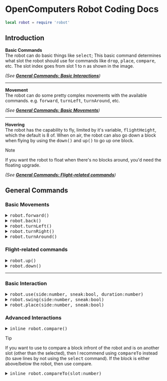# OpenComputers Robot Coding Docs
```lua
local robot = require 'robot'
```

## Introduction

**Basic Commands**<br>
The robot can do basic things like <kbd>select</kbd>; This basic command determines what slot the robot should use for commands like <kbd>drop</kbd>, <kbd>place</kbd>, <kbd>compare</kbd>, etc. The slot index goes from slot 1 to n as shown in the image. <br>

*(See [**General Commands: Basic Interactions**](https://github.com/AlsoGhostglowDev/Ghost-s-Trash-Bin/blob/main/docs/oc_robot.md#basic-interaction))*

---

**Movement**<br>
The robot can do some pretty complex movements with the available commands. e.g. <kbd>forward</kbd>, <kbd>turnLeft</kbd>, <kbd>turnAround</kbd>, etc.

*(See [**General Commands: Basic Movements**](https://github.com/AlsoGhostglowDev/Ghost-s-Trash-Bin/blob/main/docs/oc_robot.md#basic-movements))*

---

**Hovering**<br>
The robot has the capability to fly, limited by it's variable, <kbd>flightHeight</kbd>, which the default is 8 of. When on air, the robot can also go down a block when flying by using the <kbd>down()</kbd> and <kbd>up()</kbd> to go up one block. 

> [!NOTE]
> If you want the robot to float when there's no blocks around, you'd need the floating upgrade.

*(See [**General Commands: Flight-related commands**](https://github.com/AlsoGhostglowDev/Ghost-s-Trash-Bin/blob/main/docs/oc_robot.md#flight-related-commands))*

## General Commands
### Basic Movements
<details>
    <summary><kbd>robot.forward()</kbd></summary>
    This function simply moves the robot one block forward (if possible).
</details>

<details>
    <summary><kbd>robot.back()</kbd></summary>
    The inverse function of <kbd>robot.forward()</kbd>, the function instead moves the robot one block backwards (if possible).
</details>

<details>
    <summary><kbd>robot.turnLeft()</kbd></summary>
    This function simply makes the robot turn 90° to the left.
</details>

<details>
    <summary><kbd>robot.turnRight()</kbd></summary>
    This function simply makes the robot turn 90° to the right.
</details>

<details>
    <summary><kbd>robot.turnAround()</kbd></summary>
    This function simply makes the robot turn 180° to the right, essentially just making it run <kbd>robot.turnRight()</kbd> two times.
</details>

### Flight-related commands
<details>
    <summary><kbd>robot.up()</kbd></summary>
    This function simply moves the robot one block up (if possible).
</details>

<details>
    <summary><kbd>robot.down()</code></kbd></summary>
    The inverse function of <kbd>robot.up</kbd>, the function instead moves the robot one block down (if possible).
</details>

---

### Basic Interaction
<details>
    <summary><kbd>robot.use(side:number, sneak:bool, duration:number)</kbd></summary>
    This function will make the robot use the item equipped, which is simply doing what <kbd>RCLick</kbd> does. <br>
    <br>
    <strong>Parameters</strong>
    <li><code>side</code>: If a value is passed, then the robot will try to only <kbd>RClick</kbd> the surface as specified; otherwise, the robot will try all possible sides. (Refer to <a href="https://ocdoc.cil.li/api:sides">Sides API</a>) </li> <i>(optional)</i> 
    <li><code>sneak</code>: If the value given is <kbd>true</kbd> then the robot will do <kbd>SHIFT + RClick</kbd>  else, it will do a normal <kbd>RClick</kbd>  </li> <i>(optional, false by default)</i> 
    <li><code>duration</code>: This parameter determines how long should the robot "hold" the <kbd>RClick</kbd> button. </li> <i>(optional, 0 by default)</i> 
    <br><br>
    <p style="color:red;">* <i> <span style="color:white;"> This command has an up/down function. (e.g. <kbd>useUp</kbd>, <kbd>useDown</kbd>) </span> </i> </p>
</details>

<details>
    <summary><kbd>robot.swing(side:number, sneak:bool)</kbd></summary>
    This function will make the robot mine/interact the item equipped, which is simply doing what <kbd>LCLick</kbd> does. <br>
    <br>
    <strong>Parameters</strong>
    <li><code>side</code>: If a value is passed, then the robot will try to only <kbd>LClick</kbd> the surface as specified; otherwise, the robot will try all possible sides. (Refer to <a href="https://ocdoc.cil.li/api:sides">Sides API</a>) </li> <i>(optional)</i> 
    <li><code>sneak</code>: If the value given is <kbd>true</kbd> then the robot will do <kbd>SHIFT + LClick</kbd> else, it will do a normal <kbd>LClick</kbd>  </li> <i>(optional, false by default)</i> 
    <p style="color:red;">* <i> <span style="color:white;"> This command has an up/down function. (e.g. <kbd>swingUp</kbd>, <kbd>swingDown</kbd>) </span> </i> </p>
</details>

<details>
    <summary><kbd>robot.place(side:number, sneak:bool)</kbd></summary>
    This function will simply make the robot place the block currently selected. (if possible) <br>
    <br>
    <strong>Parameters</strong>
    <li><code>side</code>: If a value is passed, then the robot will try to only place the block on the side specified; otherwise, the robot will try all possible sides. (Refer to <a href="https://ocdoc.cil.li/api:sides">Sides API</a>) </li> <i>(optional)</i> 
    <li><code>sneak</code>: If the value given is <kbd>true</kbd> then the robot will place the block whilst sneaking. Else, it will place it normally. </li> <i>(optional, false by default)</i> 
    <p style="color:red;">* <i> <span style="color:white;"> This command has an up/down function. (e.g. <kbd>placeUp</kbd>, <kbd>placeDown</kbd>) </span> </i> </p>
</details>

### Advanced Interactions
<details>
    <summary><kbd><kbd>inline</kbd> robot.compare()</kbd></summary>
    Compares the block infront <i>(or up/down)</i> of the robot to the item selected. Returns true if the block compared if the block compared is equal-to the item selected.   
    <p style="color:red;">* <i> <span style="color:white;"> This command has an up/down function. (e.g. <kbd>compareUp</kbd>, <kbd>compareDown</kbd>) </span> </i> </p>
    <b>Returns: </b> If the block compared is the same as the item selected.
</details>

> [!TIP]
> If you want to use to compare a block infront of the robot and is on another slot (other than the selected), then I recommend using <kbd>compareTo</kbd> instead (to save lines by not using the <kbd>select</kbd> command). If the block is either above/below the robot, then use compare.
<details>
    <summary><kbd><kbd>inline</kbd> robot.compareTo(slot:number)</kbd></summary>
    Compares the block infront of the robot to the item on the slot passed. Returns true if the block compared is equal-to the item slot passed.   
    <br><br>
    <b>Returns: </b> If the block compared is the same as the item in the slot passed.
</details>
